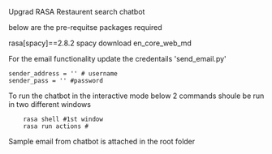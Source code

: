 Upgrad RASA Restaurent search chatbot

below are the pre-requitse packages required

rasa[spacy]==2.8.2
spacy download en_core_web_md

For the email functionality update the credentails 'send_email.py'

	sender_address = '' # username
	sender_pass = '' #password	
        
To run the chatbot in the interactive mode below 2 commands shoule be run in two different windows

        rasa shell #1st window
        rasa run actions # 
        
 Sample email from chatbot is attached in the root folder
 
 
